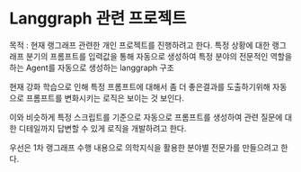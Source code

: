 # Langgraph 관련 프로젝트

목적 : 현재 랭그래프 관련한 개인 프로젝트를 진행하려고 한다. 
특정 상황에 대한 랭그래프 분기의 프롬프트를 입력값을 통해 자동으로 생성하여 특정 분야의 전문적인 역할을 하는 Agent를 자동으로 생성하는 langgraph 구조

현재 강화 학습으로 인해 특정 프롬프트에 대해서 좀 더 좋은결과를 도출하기위해 자동으로 프롬프트를 변화시키는 로직은 보이는 것 보인다.

이와 비슷하게 특정 스크립트를 기준으로 자동으로 프롬프트를 생성하여 관련 질문에 대한 디테일까지 답변할 수 있게 로직을 개발하려고 한다.



우선은 1차 랭그래프 수행 내용으로 의학지식을 활용한 분야별 전문가를 만들으려고 한다.

